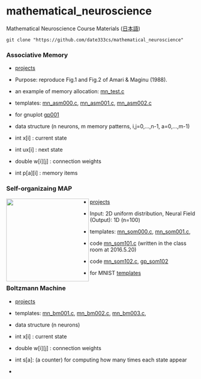 ﻿# mathematical_neuroscience
Mathematical Neuroscience Course Materials ([日本語](READMEj.md))

    git clone "https://github.com/date333cs/mathematical_neuroscience"


### Associative Memory

- [projects](./docs/project160415associative.pdf)

- Purpose: reproduce Fig.1 and Fig.2 of Amari & Maginu (1988).

- an example of memory allocation:  [mn_test.c](mn_test.c)
- templates: [mn_asm000.c](mn_asm000.c), [mn_asm001.c](mn_asm002.c), [mn_asm002.c](mn_asm002.c)
- for gnuplot [gp001](gp001)
- data structure (n neurons, m memory patterns, i,j=0,...,n-1, a=0,...,m-1)
 - int x[i] :  current state
 - int ux[i] : next state 
 - double w[i][j] : connection weights
 - int p[a][i] : memory items

### Self-organizaing MAP


<img src="https://github.com/date333cs/mathematical_neuroscience/blob/master/result_som_102.png" height="220px" align="left">

- [projects](./docs/project160513neural_som.pdf)

- Input: 2D uniform distribution, Neural Field (Output): 1D (n=100)

- templates: [mn_som000.c](mn_som000.c), [mn_som001.c](mn_som001.c),
- code [mn_som101.c](mn_som101.c) (written in the class room at 2016.5.20)
- code [mn_som102.c](mn_som102.c), [gp_som102](gp_som102)

- for MNIST [templates](http://www.cs.miyazaki-u.ac.jp/~date/lectures/2015neural/mnist/index.html)


### Boltzmann Machine

- [projects](./docs/project160610bolzmann.pdf)


- templates: [mn_bm001.c](mn_bm001.c), [mn_bm002.c](mn_bm002.c), [mn_bm003.c](mn_bm003.c), 

- data structure (n neurons)
 - int x[i] :  current state
 - double w[i][j] : connection weights
 - int s[a]: (a counter) for computing how many times each state appear 

+



